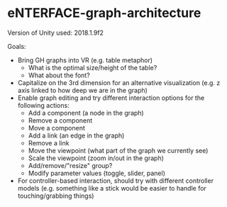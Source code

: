 # eNTERFACE-graph-architecture

Version of Unity used: 2018.1.9f2

Goals:    
- Bring GH graphs into VR (e.g. table metaphor)
  - What is the optimal size/height of the table?
  - What about the font?
- Capitalize on the 3rd dimension for an alternative visualization (e.g. z axis linked to how deep we are in the graph)
- Enable graph editing and try different interaction options for the following actions:
  - Add a component (a node in the graph)
  - Remove a component
  - Move a component
  - Add a link (an edge in the graph)
  - Remove a link
  - Move the viewpoint (what part of the graph we currently see)
  - Scale the viewpoint (zoom in/out in the graph)
  - Add/remove/"resize" group?
  - Modify parameter values (toggle, slider, panel)
- For controller-based interaction, should try with different controller models (e.g. something like a stick would be easier to handle for touching/grabbing things)
